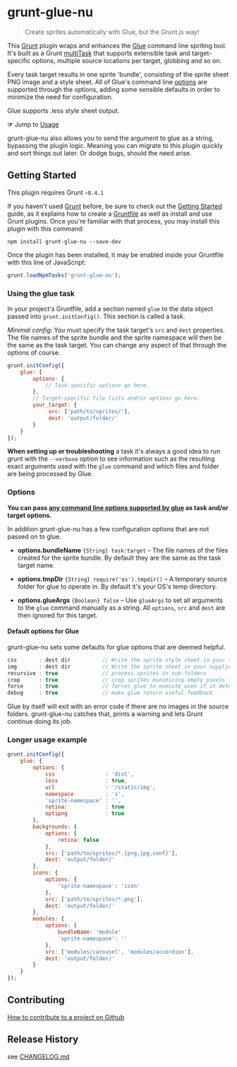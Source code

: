 # grunt-glue-nu

> Create sprites automatically with Glue, but the Grunt.js way!

This [Grunt](http://gruntjs.com/) plugin wraps and enhances the [Glue](https://github.com/jorgebastida/glue) command line
spriting tool. It's built as a Grunt [multiTask](http://gruntjs.com/configuring-tasks#task-configuration-and-targets)
that supports extensible task and target-specific options, multiple source locations per target, globbing and so on.

Every task target results in one sprite 'bundle', consisting of the sprite sheet PNG image and a style sheet.
All of Glue's command line [options](http://glue.readthedocs.org/en/latest/options.html) are supported through the
options, adding some sensible defaults in order to minimize the need for configuration.

Glue supports .less style sheet output.

**☞** Jump to [Usage](#using-the-glue-task)

grunt-glue-nu also allows you to send the argument to glue as a string, bypassing the plugin logic. Meaning you can
migrate to this plugin quickly and sort things out later. Or dodge bugs, should the need arise.


## Getting Started
This plugin requires Grunt `~0.4.1`

If you haven't used [Grunt](http://gruntjs.com/) before, be sure to check out the [Getting Started](http://gruntjs.com/getting-started) guide, as it explains how to create a [Gruntfile](http://gruntjs.com/sample-gruntfile) as well as install and use Grunt plugins. Once you're familiar with that process, you may install this plugin with this command:

```shell
npm install grunt-glue-nu --save-dev
```

Once the plugin has been installed, it may be enabled inside your Gruntfile with this line of JavaScript:

```js
grunt.loadNpmTasks('grunt-glue-nu');
```


### Using the glue task

In your project's Gruntfile, add a section named `glue` to the data object passed into `grunt.initConfig()`. This
section is called a task.

*Minimal config*: You must specify the task target's `src` and `dest` properties.
The file names of the sprite bundle and the sprite namespace will then be the same as the task target. You can change
any aspect of that through the options of course.

```js
grunt.initConfig({
	glue: {
		options: {
			// Task-specific options go here.
		},
		// Target-specific file lists and/or options go here.
		your_target: {
			 src: ['path/to/sprites/'],
			 dest: 'output/folder/'
		}
	}
});
```

**When setting up or troubleshooting** a task it's always a good idea to run grunt with the `--verbose` option to see
information such as the resulting exact arguments used with the `glue` command and which files and folder are being
processed by Glue.

### Options

**You can pass [any command line options supported by glue](http://glue.readthedocs.org/en/latest/options.html) as task
and/or target options.**

In addition grunt-glue-nu has a few configuration options that are not passed on to glue.

- **options.bundleName** `{String} task:target` – The file names of the files created for the sprite bundle. By default they are the same as the task target name.

- **options.tmpDir** `{String} require('os').tmpdir()` – A temporary source folder for glue to operate in. By default it's your OS's temp directory.

- **options.glueArgs** `{Boolean} false` – Use `glueArgs` to set all arguments to the `glue` command manually as a string. All `options`, `src` and `dest` are
	then ignored for this target. 


#### Default options for Glue

grunt-glue-nu sets some defaults for glue options that are deemed helpful.

```js
css       : dest dir          // Write the sprite style sheet in your supplied dest
img       : dest dir          // Write the sprite sheet in your supplied dest
recursive : true              // process sprites in sub-folders
crop      : true              // crop sprites minimizing empty pixels
force     : true              // forces glue to execute even if it detects no changes in the input
debug     : true              // make glue return useful feedback
```

Glue by itself will exit with an error code if there are no images in the source folders. grunt-glue-nu catches that, prints a
warning and lets Grunt continue doing its job. 

### Longer usage example

```js
grunt.initConfig({
	glue: {
		options: {
			css                : 'dist',
			less               : true,
			url                : '/static/img',
			namespace          : 's',
			'sprite-namespace' : '',
			retina:            : true
			optipng            : true
		},
		backgrounds: {
			options: {
				retina: false
			},
			src: ['path/to/sprites/*.{png,jpg,conf}'],
			dest: 'output/folder/'
		},
		icons: {
			options: {
				'sprite-namespace': 'icon'
			},
			src: ['path/to/sprites/*.png'],
			dest: 'output/folder/'
		},
		modules: {
			options: {
				bundleName: 'module'
				'sprite-namespace': ''
			},
			src: ['modules/carousel', 'modules/accordion'],
			dest: 'output/folder/'
		}
	}
});
```

## Contributing
[How to contribute to a project on Github](https://gist.github.com/MarcDiethelm/7303312)

## Release History
see [CHANGELOG.md](CHANGELOG.md)


